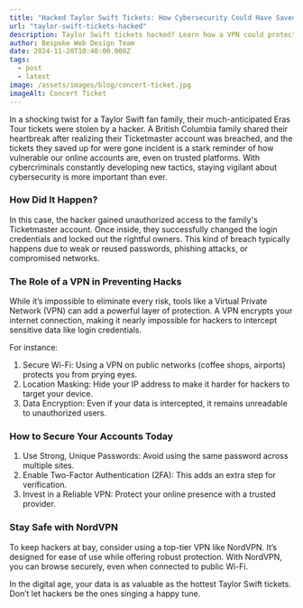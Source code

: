 ```yaml
---
title: "Hacked Taylor Swift Tickets: How Cybersecurity Could Have Saved the Day"
url: "taylor-swift-tickets-hacked"
description: Taylor Swift tickets hacked? Learn how a VPN could protect your online accounts from breaches like this. Stay secure and browse safely with NordVPN.
author: Bespoke Web Design Team
date: 2024-11-20T10:40:00.000Z
tags:
  - post
  - latest
image: /assets/images/blog/concert-ticket.jpg
imageAlt: Concert Ticket
---
```

In a shocking twist for a Taylor Swift fan family, their much-anticipated Eras Tour tickets were stolen by a hacker. A British Columbia family shared their heartbreak after realizing their Ticketmaster account was breached, and the tickets they saved up for were gone incident is a stark reminder of how vulnerable our online accounts are, even on trusted platforms. With cybercriminals constantly developing new tactics, staying vigilant about cybersecurity is more important than ever.

<h3>How Did It Happen?</h3>

In this case, the hacker gained unauthorized access to the family's Ticketmaster account. Once inside, they successfully changed the login credentials and locked out the rightful owners. This kind of breach typically happens due to weak or reused passwords, phishing attacks, or compromised networks.

<h3>The Role of a VPN in Preventing Hacks</h3>

While it’s impossible to eliminate every risk, tools like a Virtual Private Network (VPN) can add a powerful layer of protection. A VPN encrypts your internet connection, making it nearly impossible for hackers to intercept sensitive data like login credentials.

For instance:

1. Secure Wi-Fi: Using a VPN on public networks (coffee shops, airports) protects you from prying eyes.
2. Location Masking: Hide your IP address to make it harder for hackers to target your device.
3. Data Encryption: Even if your data is intercepted, it remains unreadable to unauthorized users.

<h3>How to Secure Your Accounts Today</h3>

1. Use Strong, Unique Passwords: Avoid using the same password across multiple sites.
2. Enable Two-Factor Authentication (2FA): This adds an extra step for verification.
3. Invest in a Reliable VPN: Protect your online presence with a trusted provider.

<h3>Stay Safe with NordVPN</h3>

To keep hackers at bay, consider using a top-tier VPN like NordVPN. It’s designed for ease of use while offering robust protection. With NordVPN, you can browse securely, even when connected to public Wi-Fi.

In the digital age, your data is as valuable as the hottest Taylor Swift tickets. Don’t let hackers be the ones singing a happy tune.